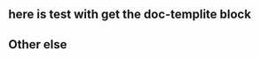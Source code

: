 ## here is test with get the doc-templite block

<!-- doc-templite START generated -->
<!-- docTempliteId = 'yobrave' -->
<!-- name = 'yobrave' -->
<!-- age = 18 -->
<!-- doc-templite END generated -->

<!-- doc-templite START generated -->
<!-- docTempliteId = 'readme' -->
<!-- name = 'yobrave' -->
<!-- age = 18 -->
<!-- doc-templite END generated -->

## Other else
